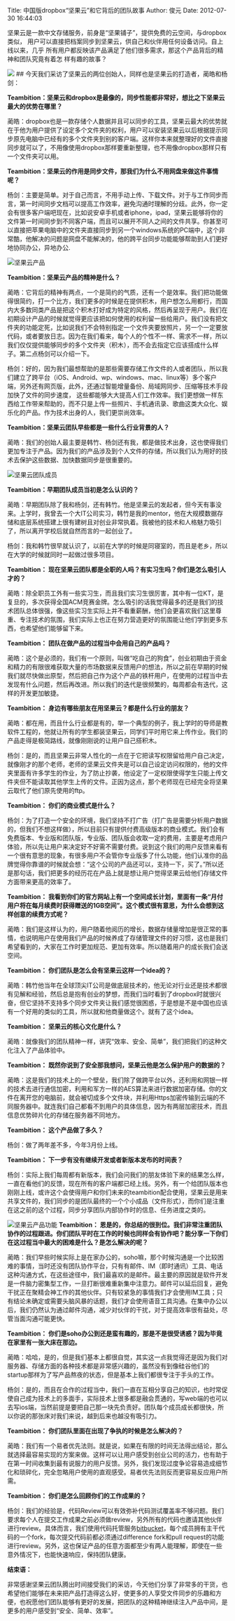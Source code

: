 Title: 中国版dropbox“坚果云”和它背后的团队故事
Author: 俊元
Date: 2012-07-30 16:44:03

坚果云是一款中文存储服务，前身是“坚果铺子”，提供免费的云空间，与dropbox类似，
用户可以直接把档案同步到坚果云，供自己和伙伴用任何设备访问。自上线以来，几乎
所有用户都反映该产品满足了他们很多需求，那这个产品背后的精神和团队究竟有着怎
样有趣的故事？

<img src="http://siliconangle.com/files/2012/04/Cloud-Storage.jpg" />
## 
今天我们采访了坚果云的两位创始人，同样也是坚果云的打造者，蔺皓和杨剑：

<strong>Teambition：坚果云和dropbox是最像的，同步性能都非常好，想比之下坚果云最大的优势在哪里？</strong>
<p align="left">蔺皓：dropbox也是一款存储个人数据并且可以同步的工具，坚果云最大的优势就在于他为用户提供了设定多个文件夹的权利，用户可以安装坚果云以后根据提示同步原先电脑中已经有的多个文件夹到别的客户端。这样你本来就整理好的文件直接同步就可以了，不用像使用dropbox那样要重新整理，也不用像dropbox那样只有一个文件夹可以用。</p>
<strong>Teambition：坚果云的作用是同步文件，那我们为什么不用网盘来做这件事情呢？</strong>
<p align="left">杨剑：主要是简单。对于自己而言，不用手动上传、下载文件。对于与工作同步而言，第一时间同步文档可以提高工作效率，避免沟通时理解的分歧。此外，你一定会有很多客户端吧现在，比如说安卓手机或者iphone，ipad，坚果云能够将你的文件第一时间同步到不同客户端，而且可以展开不同人之间的文件共享。你甚至可以直接把苹果电脑中的文件夹直接同步到另一个windows系统的PC端中，这个非常酷，他解决的问题是网盘不能解决的，他的跨平台同步功能能够帮助到人们更好地协同办公，异地办公.</p>


<img title="坚果云产品" src="http://www.teambition.com/download/51595a70e8cf147e7fade758" /> 

<p align="left"><strong>Teambition：坚果云产品的精神是什么？</strong></p>
<p align="left">蔺皓：它背后的精神有两点，一个是简约的气质，还有一个是效率。我们把功能做得很简约，打一个比方，我们更多的时候是在提供积木，用户想怎么用都行，而国内大多数同类产品是把这个积木打好成为特定的风格，然后再呈现于用户。我们在初期设计产品的时候就觉得更应该把如何使用的权利留一些给用户。我们没有把文件夹的功能定死，比如说我们不会特别指定一个文件夹要放照片，另一个一定要放代码，或者要放日志。因为在我们看来，每个人的个性不一样、需求不一样，所以我们仅仅提供能够同步的多个文件夹（积木），而不会去指定它应该搭成什么样子。第二点杨剑可以介绍一下。</p>
<p align="left">杨剑：好的，因为我们最想帮助的是那些需要存储工作文件的人或者团队，所以我们建立了跨平台（iOS、Android、wp、windows、mac、linux等）多个客户端，另外还有网页版，此外，还通过智能增量备份、局域网同步、压缩等技术手段加快了文件的同步速度， 这些都能够大大提高人们工作效率。我们更想做一样东西给工作带来帮助的，而不只是上传一些照片、手机通讯录、歌曲这类大众化、娱乐化的产品。作为技术出身的人，我们更崇尚效率。</p>
<p align="left"><strong>Teambition：坚果云团队早些都是一些什么行业背景的人？</strong></p>
<p align="left">蔺皓：我们的创始人最主要是韩竹、杨剑还有我，都是做技术出身，这也使得我们更加专注于产品。因为我们的产品涉及到个人文件的存储，所以我们认为用好的技术去保护这些数据、加快数据同步是很重要的。</p>


<img title="坚果云团队成员" src="http://www.teambition.com/download/51595a70e8cf147e7dc1fe92" /> 
<p align="left"><strong>Teambition：早期团队成员当初是怎么认识的？</strong></p>
<p align="left">蔺皓：早期团队除了我和杨剑，还有韩竹。他是坚果云的发起者，但今天有事没来。上学时，我曾去一个大IT公司实习，韩竹是我的mentor，他在大规模数据存储和底层系统搭建上很有建树且对创业非常执着。我被他的技术和人格魅力吸引了，所以离开学校后就自然而言的一起创业了。</p>
<p align="left">杨剑：我和韩竹很早就认识了，以前在大学的时候是同寝室的，而且是老乡，所以在大学的时候就同时一起做过很多项目。</p>
<p align="left"><strong>Teambition： 现在坚果云团队都是全职的人吗？有实习生吗？你们是怎么吸引人才的？</strong></p>
<p align="left">蔺皓：除全职员工外有一些实习生，而且我们实习生很厉害，其中有一位KT，是复旦的，多次获得全国ACM竞赛金牌。怎么吸引的话我觉得最多的还是我们的技术团队总体很强，像这些实习生实际上并不看重薪酬，他们会更喜欢我们这里尊重、专注技术的氛围，我们实际上也正在努力营造更好的氛围能让他们学到更多东西，也希望他们能够留下来。</p>
<p align="left"><strong>Teambition： 团队在做产品的过程当中会用自己的产品吗？</strong></p>
<p align="left">蔺皓：这个是必须的，我们有一个原则，叫做“吃自己的狗食”，创业初期由于资金和精力的有限很难获取大量的市场数据来反馈用户的想法，所以之前在早期的时候我们就尽快做出原型，然后把自己作为这个产品的铁杆用户，在使用的过程当中去发现有什么问题，然后再改进。所以我们的迭代是很频繁的，每周都会有迭代，这样的开发更加敏捷。</p>
<p align="left"><strong>Teambition： 身边有哪些朋友在用坚果云？都是什么行业的朋友？</strong></p>
<p align="left">蔺皓：都在用，而且什么行业都是有的，举一个典型的例子，我上学时的导师是教软件工程的，他就让所有的学生都装坚果云，同学们平时用它来上传作业。我们的产品走得是极简路线，就像刚刚说的让用户自己搭积木。</p>
<p align="left">杨剑：是的，而且坚果云非常人性化的一点在于它把读写权限留给用户自己决定，就像刚才的那个老师，老师的坚果云文件夹是可以自己设定访问权限的，他的文件夹里面有许多学生的作业，为了防止抄袭，他设定了一定权限使得学生只能上传文件夹但不能读取其他学生上传的文件。正因为这点，那个老师现在已经完全将坚果云取代了他们原先使用的ftp。</p>
<p align="left"><strong>Teambition： 你们的商业模式是什么？</strong></p>
<p align="left">杨剑：为了打造一个安全的环境，我们坚持不打广告（打广告是需要分析用户数据的，但我们不想这样做），所以目前只有提供付费高级版本的商业模式。我们会有免费版本、专业版和团队版，专业版、团队版会收取一定的费用，主要是考虑用户体验，所以先让用户来决定好不好需不需要付费。说到这个我们的用户反馈来看有一个很有意思的现象，有很多用户不会管你专业版多了什么功能，他们认准你的品牌觉得你靠谱的时候就会想：“这个公司的产品还可以，支持一下，买了。”所以还是那句话，我们把更多的经历花在产品上就是想让用户觉得坚果云给他们存储文件方面带来更高的效率了。</p>
<p align="left"><strong>Teambition： 我看到你们的官方网站上有一个空间成长计划，里面有一条“月付用户将在每月续费时获得赠送的1GB空间”。这个模式很有意思，为什么会想到这样创意的续费方式呢？</strong></p>
<p align="left">蔺皓：我们是这样认为的，用户随着他阅历的增长，数据存储量增加是很正常的事情，也说明用户在使用我们产品的时候养成了存储管理文件的好习惯，这也是我们希望看到的，大家在工作时更加规范、更加有效率。所以随着用户的成长我们会送空间。</p>
<p align="left"><strong>Teambition： 你们团队是怎么会有坚果云这样一个idea的？</strong></p>
<p align="left">蔺皓：韩竹他当年在全球顶尖IT公司是做底层技术的，他无论对行业还是技术都很有见解和经验，然后总是抱有创业的梦想，而我们当时看到了dropbox时就很兴奋，但它坚持不支持多个同步文件夹让我们感觉很困惑，于是想是不是中国也应该有一个好用的类似的工具，所以就和他商量做这个。就有了这个idea。</p>
<p align="left"><strong>Teambition： 坚果云的核心文化是什么？</strong></p>
<p align="left">蔺皓：就像我们的团队精神一样，讲究“效率、安全、简单”，我们把我们的这种文化注入了产品体验中。</p>
<p align="left"><strong>Teambition： 既然你说到了安全那我想问，坚果云他是怎么保护用户的数据的？</strong></p>
<p align="left">蔺皓：这是我们的技术上的一个壁垒，我们除了做跨平台以外，还利用和网银一样的技术去进行通信加密，利用和军方一样的AES算法来进行数据加密存储。你的文件在离开您的电脑前，就会被切成多个文件块，并利用Https加密传输到云端的不同服务器中。就连我们自己都看不到用户的具体信息，因为有两层加密技术，而且信息优势碎片化的存储在服务器不同地方。</p>
<p align="left"><strong>Teambition： 这个产品做了多久？</strong></p>
<p align="left">杨剑：做了两年差不多，今年3月份上线。</p>
<p align="left"><strong>Teambition： 下一步有没有继续开发或者新版本发布的时间表？</strong></p>
<p align="left">杨剑：实际上我们每周都有新版本，我们会问我们的朋友体验下来的结果怎么样，一直在看他们的反馈，现在所有的客户端都已经上线。另外，有一个给团队版本也刚刚上线，或许这个会使得用户和你们未来的teambition配合使用，坚果云是用来共享文件的，我们同步的是团队最终的一个个小成品（文件形式），而你们是注重在这之前的这个过程，同步分享团队内部协作时的信息、任务进度之类的。</p>


<img title="坚果云产品功能" src="http://www.teambition.com/download/51595a71e8cf147e8098c464" /> 
<strong>Teambition： 恩是的，你总结的很到位。我们非常注重团队协作的过程跟进。你们团队平时在工作的时候也同样会有协作吧？能分享一下你们在这过程当中最大的困难是什么？是怎么解决的呢？</strong>
<p align="left">蔺皓：我们早些时候实际上是在家办公的，soho嘛，那个时候沟通是一个比较困难的事情，当时还没有团队协作平台，只有有邮件、IM（即时通讯）工具、电话这种沟通方式，在这些途径中，我们最喜欢的是邮件。最主要的原因就是软件开发是一件脑力密集型工作，一旦打断很难重新集中注意力。邮件可以延后回复，避免干扰正在聚精会神工作的其他伙伴。只有较紧急的事情我们才会使用IM工具；只有结论未确定或需要头脑风暴的话题，我们才会使用语音工具沟通。在集中办公以后，我们仍然认为通过邮件沟通，减少对伙伴的干扰，对于提高效率很有益处，尽管当面沟通可能更快。</p>
<p align="left"><strong>Teambition： 你们是soho办公到还是蛮有趣的，那是不是很受诱惑？因为毕竟在家里有一张大床在那边。</strong></p>
<p align="left">蔺皓：哈哈，是的，但是我们基本上都很自觉，其实这一点我觉得还是因为我们对服务器、存储方面的各种技术都是非常感兴趣的，虽然没有到像硅谷他们的startup那样为了写产品熬夜的状态，但是基本上我们都很专注于手头的工作。</p>
<p align="left">杨剑：是的，而且在合作的过程当中，我们一直在互相分享自己的知识，也时常促使自己成为技术上的多面手，实际技术上很多都是融会贯通的，写web端的也可以去写ios端，当然前提是要把自己那一块先负责好。团队每个成员成长都很快，所以你说的那张床对我们来说，越到后来也越没有吸引力。</p>
<p align="left"><strong>Teambition： 你们团队里面在出现了争执的时候是怎么解决的？</strong></p>
<p align="left">蔺皓：我们有一个易者优先法则。就是说，如果在有限的时间无法得出结论，那么就选择最容易实现的方案来做。这样可以让用户感受到创业公司的活力，也有助于在第一时间收集到最有说服力的用户反馈。另外，我们发现过度争论容易造成细节化和琐碎化，完全忽略用户使用的直观感受。易者优先法则反而更容易反应用户所需。</p>
<p align="left"><strong>Teambition： 你们是怎么回顾你们的工作成果的？</strong></p>
<p align="left">杨剑：我们的经验是，代码Review可以有效弥补代码测试覆盖率不够问题。我们要求每个人在提交工作成果之前必须做review，另外所有的代码也邀请其他伙伴进行review。具体而言，我们使用代码托管服务<a href="https://bitbucket.org/">bitbucket</a>，每个成员拥有主干代码的一个fork，每次提交代码前都必须通过difference fork和pull request的功能进行review。另外，这也保证产品的任意方面都至少有两人能理解，即使在一些意外情况下，也能快速响应，保持团队健康。</p>
<p align="left"><strong>结束语：</strong></p>
<p align="left">非常感谢坚果云团队腾出时间接受我们的采访，今天他们分享了非常多的干货，也希望他们能够在未来把产品打造得这么好，使更多的人享受文件同步的乐趣和方便，也祝愿他们团队能够有更好的发展，把团队的这种精神继续注入产品中间，是更多的用户感受到“安全、简单、效率”。</p>
